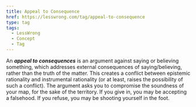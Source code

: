 ```yaml
---
title: Appeal to Consequence
href: https://lesswrong.com/tag/appeal-to-consequence
type: tag
tags:
  - LessWrong
  - Concept
  - Tag
---
```


An ***appeal to consequences*** is an argument against saying or believing something, which addresses external consequences of saying/believing, rather than the truth of the matter. This creates a conflict between epistemic rationality and instrumental rationality (or at least, raises the possibility of such a conflict). The argument asks you to compromise the soundness of your map, for the sake of the territory. If you give in, you may be accepting a falsehood. If you refuse, you may be shooting yourself in the foot.